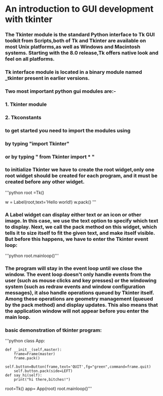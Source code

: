 # An introduction to GUI development with tkinter

### The Tkinter module is the standard Python interface to Tk GUI toolkit from Scripts,both of Tk and Tkinter are available on most Unix platforms,as well as Windows and Macintosh systems. Starting with the 8.0 release,Tk offers native look and feel on all platforms.

### Tk interface module is located in a binary module named _tkinter present in  earlier versions.
### Two most important python gui modules are:- 
### 1. Tkinter module 
### 2. Tkconstants
### to get started you need to import the modules using

  ### by typing  "import Tkinter"  
  ### or by typing " from Tkinter import * "

### to initialize Tkinter we have to create the root widget,only one root widget should be created for each program, and it must be created before any other widget.

   '''python root =Tk()

   w = Label(root,text='Hello world!)
   w.pack() '''

 ### A Label widget can display either text or an icon or other image. In this case, we use the text option to specify which text to display. Next, we call the pack method on this widget, which tells it to size itself to fit the given text, and make itself visible. But before this happens, we have to enter the Tkinter event loop:
 
'''python root.mainloop()'''

### The program will stay in the event loop until we close the window. The event loop doesn't only handle events from the user (such as mouse clicks and key presses) or the windowing system (such as redraw events and window configuration messages), it also handle operations queued by Tkinter itself. Among these operations are geometry management (queued by the pack method) and display updates. This also means that the application window will not appear before you enter the main loop.

### basic demonstration of tkinter program:
'''python class App:

    def __init__(self,master):
        frame=Frame(master)
        frame.pack()
        self.button=Button(frame,text='QUIT',fg="green",command=frame.quit)
        self.button.pack(side=LEFT)
    def say_hi(self):
        print("hi there,bitches!")
        
   root=Tk() 
   app= App(root)
   root.mainloop()'''
   

      
      

      
        





  




